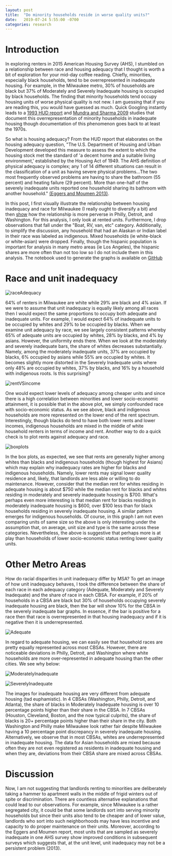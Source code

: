 ```yaml
---
layout: post
title:  "Do minority households reside in worse quality units?"
date:   2019-07-24 5:55:00 -0700
categories: research
---
```


# Introduction

In exploring renters in 2015 American Housing Survey (AHS), I stumbled on a relationship between race and housing adequacy that I thought is worth a bit of exploration for your mid-day coffee reading. Chiefly, minorities, especially black households, tend to be overrepresented in inadequate housing. For example, in the Milwaukee metro, 30% of households are black but 37% of Moderately and Severely Inadequate housing is occupied by black households.  The finding that minority households tend occupy housing units of worse physical quality is not new. I am guessing that if you are reading this, you would have guessed as much. Quick Googling instantly leads to a [1993 HUD report](https://www.huduser.gov/portal/Publications/pdf/HUD-006365.pdf) and [Mundra and Sharma 2009](https://www.jstor.org/stable/24861810?seq=1#page_scan_tab_contents) studies that document this overrepresentation of minority households in inadequate housing though documentation of this phenomenon goes back to at least the 1970s. 

So what is housing adequacy? From the HUD report that elaborates on the housing adequacy question, "The U.S. Department of Housing and Urban Development developed this measure to assess the extent to which the housing stock met the standard of 'a decent home and a suitable living environment,' established by the Housing Act of 1949. The AHS definition of physical adequacy is complex; any 1 of 14 different situations can result in the classification
of a unit as having severe physical problems...The two most frequently observed problems are having to share the bathroom (55 percent) and heating failure (29 percent). More than one-half of the severely inadequate units reported one household sharing its bathroom with another household." [(Eggers and Moumen 2013)](https://www.census.gov/content/dam/Census/programs-surveys/ahs/publications/HousingAdequacy.pdf). 


In this post, I first visually illustrate the relationship between housing inadequacy and race for Milwaukee (I really ought to diversify a bit) and then [show](#other-metro-areas) how the relationship is more perverse in Philly, Detroit, and Washington. For this analysis, I only look at rented units. Furthermore, I drop observations that fall under the "Boat, RV, van, etc" category. Additionally, to simplify the discussion, any household that had an Alaskan or Indian label in their race was labeled as indigenous. Mixed households (ie white-black or white-asian) were dropped. Finally, though the hispanic population is important for analysis in many metro areas (ie Los Angeles), the hispanic shares are more often than not too low so I do not include them in this analysis. The notebook used to generate the graphs is available on [GitHub](https://github.com/kiwiPhrases/characterizing-renters/blob/master/housing%20adequacy%20and%20race.ipynb)


# Race and unit inadequacy

![raceAdequacy](/output_14_1.png)

64% of renters in Milwaukee are white while 29% are black and 4% asian. If we were to assume that unit inadequacy is equally likely among all races then I would expect the same proportions  to occupy both adequate and inadequate units. For example, I would expect 64% of inadequate units to be occupied by whites and 29% to be occupied by blacks. When we examine unit adequacy by race, we see largely consistent patterns whereby 65% of adequate units are occupied by whites, 28% by blacks, and 4% by asians. However, the uniformity ends there. When we look at the moderately and severely inadequate bars, the share of whites decreases substantially. Namely, among the moderately inadequate units, 37% are occupied by blacks, 6% occupied by asians while 55% are occupied by whites. It becomes slightly more distorted in the Severely Inadequate units where only 48% are occupied by whites, 37% by blacks, and 16% by a household with indigenous roots. Is this surprising? 

![rentVSincome](/output_13_1.png)

One would expect lower levels of adequacy among cheaper units and since there is a high correlation between minorities and lower socio-economic attainment, it is possible that in the above plot, we simply confounded race with socio-economic status. As we see above, black and indigenous households are more represented on the lower end of the rent spectrum. Interestingly, though blacks do tend to have both lower rents and lower incomes, indigenous households are mixed in the middle of white household renters in terms of income and rent. Another way to do a quick check is to plot rents against adequacy and race. 

![boxplots](/output_17_0.png)

In the box plots, as expected, we see that rents are generally higher among whites than blacks and indigenous households (though highest for Asians) which may explain why inadequacy rates are higher for blacks and indigenous households. Namely, lower rents may signal lower quality residence and, likely, that landlords are less able or willing to do maintenance. However, consider that the median rent for whites residing in adequate housing is about $750 while the median rent for blacks and whites residing in moderately and severely inadequate housing is $700. What's perhaps even more interesting is that median rent for blacks residing in moderately inadequate housing is $600, over $100 less than for black households residing in severely inadequate housing. A similar pattern emerges for indigenous households. Of course, in this graph I am not even comparing units of same size so the above is only interesting under the assumption that, on average, unit size and type is the same across these categories. Nevertheless, the above is suggestive that perhaps more is at play than households of lower socio-economic status renting lower quality units. 

# Other Metro Areas

How do racial disparities in unit inadequacy differ by MSA? To get an image of how unit inadequacy behaves, I took the difference between the share of each race in each adequacy category (Adequate, Moderately and Severely Inadequate) and the share of race in each CBSA. For example, if 20% of households in a CBSA are black but 30% of households occupying severely inadequate housing are black, then the bar will show 10% for the CBSA in the severely inadequate bar graphs. In essence, if the bar is positive for a race then that race is overrepresented in that housing inadequacy and if it is negative then it is underrepresented. 

![Adequate](/output_22_0.png)

In regard to adequate housing, we can easily see that household races are pretty equally represented across most CBSAs. However, there are noticeable deviations in Philly, Detroit, and Washington where white households are more over-represented in adequate housing than the other cities. We see why below:

![ModeratelyInadequate](/output_22_1.png)

![SeverelyInadequate](/output_22_2.png)

The images for inadequate housing are very different from adequate housing (tad euphamistic). In 4 CBSAs (Washington, Philly, Detroit, and Atlanta), the share of blacks in Moderately Inadequate housing is over 10 percentage points higher than their share in the CBSA. In 7 CBSAs (Houston, Cleveland, Boston, and the now typical culprits), the share of blacks is 20+ percentage points higher than their share in the city. Both Washington and Philly make Milwaukee look rather fair despite Milwaukee having a 10 percentage point discrepancy in severely inadequate housing. Alternatively, we observe that in most CBSAs, whites are underrepresented in inadequate housing. The data for Asian households are mixed because often they are not even registered as residents in inadequate housing and when they are, deviations from their CBSA share are mixed across CBSAs. 


# Discussion

Now, I am not suggesting that landlords renting to minorities are deliberately taking a hammer to apartment walls in the middle of frigid winters out of spite or discrimination. There are countless alternative explanations that could lead to our observations. For example, since Milwaukee is a rather segregated city, it could be that some landlords sort into serving minority households but since their units also tend to be cheaper and of lower value, landlords who sort into such neighborhoods may have less incentive and capacity to do proper maintenance on their units. Moreover, according to the Eggers and Moumen report, most units that are sampled as severely inadequate in one AHS survey show improved conditions in subsequent surveys which suggests that, at the unit level, unit inadequacy may not be a persistent problem (2013). 